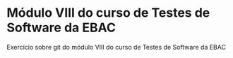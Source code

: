 # Módulo VIII do curso de Testes de Software da EBAC
Exercício sobre git do módulo VIII do curso de Testes de Software da EBAC
